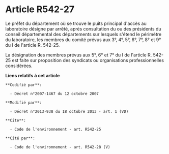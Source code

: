 # Article R542-27

Le préfet du département où se trouve le puits principal d'accès au laboratoire désigne par arrêté, après consultation du ou
des présidents du conseil départemental des départements sur lesquels s'étend le périmètre du laboratoire, les membres du
comité prévus aux 3°, 4°, 5°, 6°, 7°, 8° et 9° du I de l'article R. 542-25. 

La désignation des membres prévus aux 5°, 6° et 7° du I de l'article R. 542-25 est faite sur proposition des syndicats ou
organisations professionnelles considérées.

**Liens relatifs à cet article**

	**Codifié par**:

	  - Décret n°2007-1467 du 12 octobre 2007

	**Modifié par**:

	  - Décret n°2013-938 du 18 octobre 2013 - art. 1 (VD)

	**Cite**:

	  - Code de l'environnement - art. R542-25

	**Cité par**:

	  - Code de l'environnement - art. R542-28 (V)
